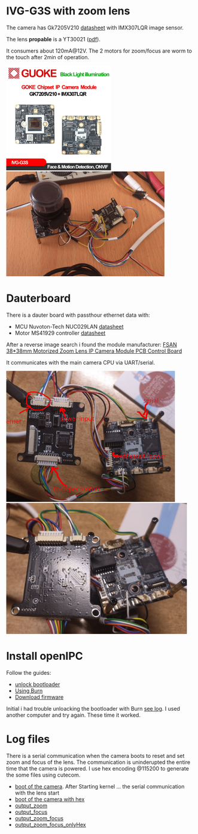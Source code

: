 

# IVG-G3S  with zoom lens

The camera has Gk7205V210 [datasheet](./datasheets/GK7205V210_Datasheet.pdf) with IMX307LQR image sensor. 

The lens __propable__ is a YT30021 ([pdf](https://www.silicondevice.com/file.upload/images/Gid1573Pdf_YTOT%20catalogue%202018.12.pdf)). 

It consumers about 120mA@12V. The 2 motors for zoom/focus are worm to the touch after 2min of operation.


<img src="./images/aliexpres/1.jpg" height="280">

<img src="./images/camera_dauterboard.jpg" height="280">

# Dauterboard
There is a dauter board  with passthour ethernet data with:
- MCU Nuvoton-Tech NUC029LAN [datasheet](./datasheets/Nuvoton-Tech-NUC029LAN_C94618.pdf)
- Motor MS41929 controller [datasheet](./datasheets/MS41929.pdf)

After a reverse image search i found the module manufacturer: [FSAN 38*38mm Motorized Zoom Lens IP Camera Module PCB Control Board](https://www.alibaba.com/product-detail/FSAN-38-38mm-Motorized-Zoom-Lens_1600387513614.html)

It communicates with the main camera CPU via UART/serial.

<img src="./images/dauterboard_pcb_frond.jpg" height="350">
<img src="./images/dauterboard_pcb_back.jpg" height="350">


# Install openIPC
Follow the guides:
- [unlock bootloader](https://github.com/OpenIPC/burn?tab=readme-ov-file#unlock-flash-on-gk7205v200-and-gk7205v210)
- [Using Burn](https://github.com/OpenIPC/wiki/blob/66554dc46bb611f89616acabba3bf50bfe9788dd/en/burn-example.md)
- [Download firmware](https://openipc.org/cameras/vendors/goke/socs/gk7205v210)

Initial i had trouble unloacking the bootloader with Burn [see log](./logs/problem_burn.log). I used another computer and try again. These time it worked.


# Log files
There is a serial communication when the camera boots to reset and set zoom and focus of the lens.
The communication is uninderupted the entire time that the camera is powered.
I use hex encoding @115200 to generate the some files using cutecom.

- [boot of the camera](./logs/bootOutput.log). After Starting kernel ... the serial communication with the lens start
- [boot of the camera with hex](./logs/bootOutput_hex.log)
- [output_zoom](./logs/output_zoom.log)
- [output_focus](./logs/output_focus.log)
- [output_zoom_focus](./output_zoom_focus.log)
- [output_zoom_focus_onlyHex](./logs/output_zoom_focus_onlyHex.log)
